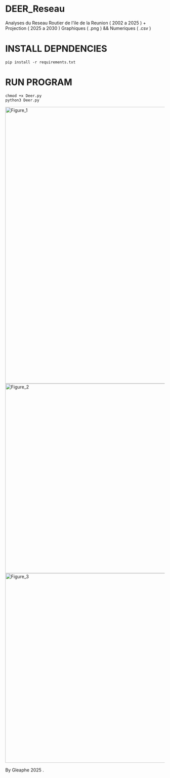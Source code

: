 # DEER_Reseau
Analyses du Reseau Routier de l'ile de la Reunion ( 2002 a 2025 ) + Projection ( 2025 a 2030 ) 
Graphiques ( .png ) && Numeriques ( .csv ) 


# INSTALL DEPNDENCIES

    pip install -r requirements.txt

# RUN PROGRAM 

    chmod +x Deer.py
    python3 Deer.py


<img width="1275" height="874" alt="Figure_1" src="https://github.com/user-attachments/assets/fa7517be-dccc-47d8-a934-e417a8a1f57b" />


<img width="1275" height="599" alt="Figure_2" src="https://github.com/user-attachments/assets/eae96926-9a87-4f7f-8815-a0c0f276c9ce" />


<img width="1275" height="599" alt="Figure_3" src="https://github.com/user-attachments/assets/8d29452f-3862-4f79-9711-4946f602fc97" />



By Gleaphe 2025 .
